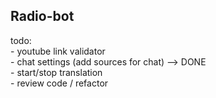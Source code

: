 ## Radio-bot


todo:  
	- youtube link validator  
	- chat settings (add sources for chat) --> DONE  
	- start/stop translation  
	- review code / refactor  